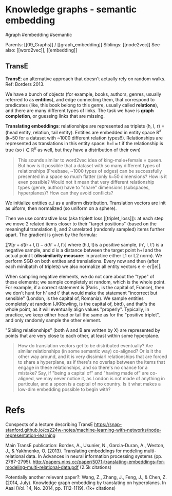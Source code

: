 # Knowledge graphs - semantic embedding

#graph #embedding #semantic

Parents: [[09_Graphs]] / [[graph_embedding]]
Siblings: [[node2vec]]
See also: [[word2vec]], [[embedding]]

## TransE

**TransE**: an alternative approach that doesn't actually rely on random walks. Ref: Borders 2013.

We have a bunch of objects (for example, books, authors, genres, usually referred to as **entities**), and edge connecting them, that correspond to predicates (like, this book belong to this genre, usually called **relations**), and there are many different types of links. The task we have is **graph completion**, or guessing links that are missing.

**Translating embeddings**: relationships are represented as triplets (h, l, r) = (head entity, relation, tail entity). Entities are embedded in entity space $ℝ^k$ (k~50 for a dataset with ~1000 different relation types!!). Relationships are represented as translations in this entity space: h+l ≈ t if the relationship is true (so $l ∈ℝ^k$ as well, but they have a distribution of their own)

> This sounds similar to word2vec idea of king-male+female = queen. But how is it possible that a dataset with so many different types of relationships (Freebase, ~1000 types of edges) can be successfully presented in a space so much flatter (only k~50 dimensions? How is it even possible? Would not it mean that very different relationship types (genre, author) have to "share" dimensions (subspaces, hyperplanes)? How can they avoid conflicts?

We initialize entities e_i as a uniform distribution. Translation vectors are init as uiform, then normalized (so uniform on a sphere).

Then we use contrastive loss (aka triplett loss [[triplet_loss]]): at each step we move 2 related items closer to their "target positions" (based on the meaningful translation l), and 2 unrelated (randomly sampled) items further apart. The gradient is given by the formula:

$\displaystyle \sum \nabla\big[ γ+d(h+l, t)-d(h'+l, t') \big]$ where (h,l, t)is a positive sample, (h', l, t') is a negative sample, and d is a distance between the target point h+l and the actual point t (**dissimilarity measure**: in practice either L1 or L2 norm). We perform SGD on both entites and translations. Every now and then (after each minibatch of triplets) we also normalize all entity vectors e ← e/||e||.

When sampling negative elements, we do not care about the "type" of these elements; we sample completely at random, which is the whole point. For example, if a correct statement is (Paris , is the capital of, France), then we don't hunt for h' and t' that would make the statement "incorrect but sensible" (London, is the capital of, Romania). We sample entities completely at random (JKRowling, is the capital of, bird), and that's the whole point, as it will eventually align values "properly". Typically, in practice, we keep either head or tail the same as for the "positive triplet", and only randomly sample the other element.

"Sibling relationships" (both A and B are written by X) are represented by points that are very close to each other, at least within some hyperplane.

> How do translation vectors get to be distributed eventually? Are similar relationships (in some semantic way) co-aligned? Or is it the other way around, and it is very dissimiarl relationships that are forced to share a hyperplane, as if there's no overlap between the items that engage in these relationships, and so there's no chance for a mistake? Say, if "being a capital of" and "having made of" are co-aligned, we may never notice it, as London is not made of anything in particular, and a spoon is a capital of no country. Is it what makes a low-dim embedding possible to begin with?

# Refs

Conspects of a lecture describing TransE
https://snap-stanford.github.io/cs224w-notes/machine-learning-with-networks/node-representation-learning

Main TransE publication:
Bordes, A., Usunier, N., Garcia-Duran, A., Weston, J., & Yakhnenko, O. (2013). Translating embeddings for modeling multi-relational data. In Advances in neural information processing systems (pp. 2787-2795).
http://papers.nips.cc/paper/5071-translating-embeddings-for-modeling-multi-relational-data.pdf
(2.5k citations)

Potentially another relevant paper?:
Wang, Z., Zhang, J., Feng, J., & Chen, Z. (2014, July). Knowledge graph embedding by translating on hyperplanes. In Aaai (Vol. 14, No. 2014, pp. 1112-1119). (1k+ citations)